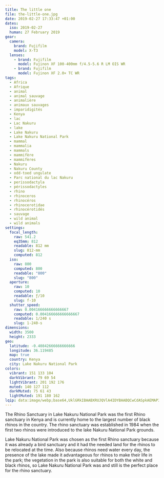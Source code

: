 ```yaml
---
title: The little one
file: the-little-one.jpg
date: 2019-02-27 17:33:47 +01:00
dates:
  iso: 2019-02-27
  human: 27 February 2019
gear:
  camera:
    brand: Fujifilm
    model: X-T3
  lenses:
    - brand: Fujifilm
      model: Fujinon XF 100-400mm f/4.5-5.6 R LM OIS WR
    - brand: Fujifilm
      model: Fujinon XF 2.0× TC WR
tags:
  - Africa
  - Afrique
  - animal
  - animal sauvage
  - animalière
  - animaux sauvages
  - imparidigités
  - Kenya
  - lac
  - Lac Nakuru
  - lake
  - Lake Nakuru
  - Lake Nakuru National Park
  - mammal
  - mammalia
  - mammals
  - mammifère
  - mammifères
  - Nakuru
  - Nakuru County
  - odd-toed ungulate
  - Parc national du lac Nakuru
  - perissodactyla
  - périssodactyles
  - rhino
  - rhinoceros
  - rhinocéros
  - rhinocerotidae
  - rhinocérotidés
  - sauvage
  - wild animal
  - wild animals
settings:
  focal_length:
    raw: 541.2
    eq35mm: 812
    readable: 812 mm
    slug: 812-mm
    computed: 812
  iso:
    raw: 800
    computed: 800
    readable: "800"
    slug: "800"
  aperture:
    raw: 10
    computed: 10
    readable: ƒ/10
    slug: f-10
  shutter_speed:
    raw: 0.004166666666666667
    computed: 0.004166666666666667
    readable: 1/240 s
    slug: 1-240-s
dimensions:
  width: 3500
  height: 2333
geo:
  latitude: -0.40842666666666666
  longitude: 36.119485
  map: true
  country: Kenya
  city: Lake Nakuru National Park
colors:
  vibrant: 151 133 104
  darkVibrant: 79 69 54
  lightVibrant: 201 192 176
  muted: 140 127 112
  darkMuted: 75 61 43
  lightMuted: 191 180 162
lqip: data:image/webp;base64,UklGRkIBAABXRUJQVlA4IDYBAABQCwCdASpkAEMAP3GoxFm0v7C6sHR7S/AuCWdtOV0ydCX3ESQsuc/7nn10fo3ksg7V0KD8H4fW9Hpy/L42WL2fTOG8tRoua/ybfgM3MRsF4V/2W2nVlsD3L6ooQAUL2HK7jWgAyzb2QtTFbf9aa3TrtHXeSoM8qk9FQkyQPphu0JyYgEbSkZpBaD9Fh6s5q5VQHT22P8WJFBc53uSGHdMPoTJsYn4Z9cMqflJ67+Q3T0IF3KVTF4rco1SdZjnVWavMqr4lxDw4ylFzU0iJGr+yf/yC2JL+uGq08Yi8rLle2rXuZhpwzwk23uhbExkb1nokRMV+BTx4Z2w1y40ih+eJA8ti9jl2iULi1JhB2oEnVq3/LG5+jI1+73ckMfcnlm4K5qiFrkGfjff6QmsFvvNwmrNNDAAA
---
```


The Rhino Sanctuary in Lake Nakuru National Park was the first Rhino sanctuary in Kenya and is currently home to the largest number of black rhinos in the country. The rhino sanctuary was established in 1984 when the first two rhinos were introduced to the lake Nakuru National Park grounds.

Lake Nakuru National Park was chosen as the first Rhino sanctuary because it was already a bird sanctuary and it had the needed land for the rhinos to be relocated at the time. Also because rhinos need water every day, the presence of the lake made it advantageous for rhinos to make their life in the park; the vegetation in the park is also suitable for both the white and black rhinos, so Lake Nakuru National Park was and still is the perfect place for the rhino sanctuary.

